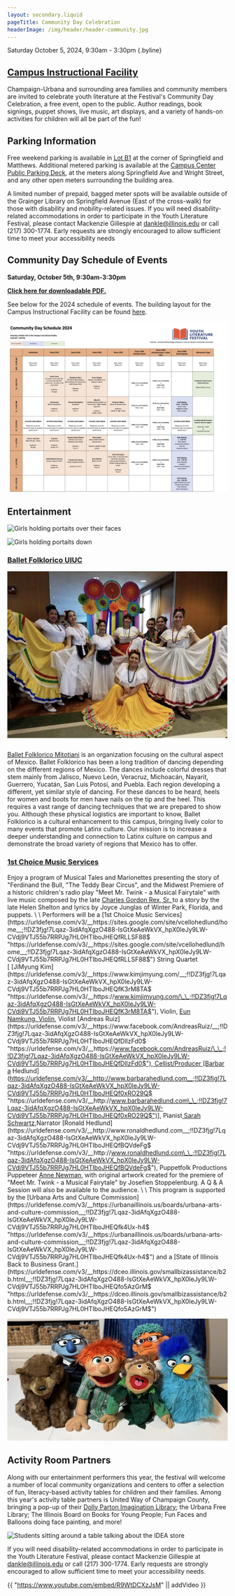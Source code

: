 ```yaml
---
layout: secondary.liquid
pageTitle: Community Day Celebration
headerImage: /img/header/header-community.jpg
---
```







Saturday October 5, 2024, 9:30am - 3:30pm {.byline}


## [Campus Instructional Facility](https://cif.illinois.edu/)

Champaign-Urbana and surrounding area families and community members are invited to celebrate youth literature at the Festival's Community Day Celebration, a free event, open to the public. Author readings, book signings, puppet shows, live music, art displays, and a variety of hands-on activities for children will all be part of the fun!

## Parking Information

Free weekend parking is available in [Lot B1](https://maps.app.goo.gl/AL7ZxnzsSvhUCZh39) at the corner of Springfield and Matthews. Additional metered parking is available at the [Campus Center Public Parking Deck](https://maps.app.goo.gl/CU1wcmxoUWay7NS97), at the meters along Springfield Ave and Wright Street, and any other open meters surrounding the building area. 

A limited number of prepaid, bagged meter spots will be available outside of the Grainger Library on Springfield Avenue (East of the cross-walk) for those with disability and mobility-related issues. If you will need disability-related accommodations in order to participate in the Youth Literature Festival, please contact Mackenzie Gillespie at dankle@illinois.edu or call (217) 300-1774. Early requests are strongly encouraged to allow sufficient time to meet your accessibility needs

## Community Day Schedule of Events

**S﻿aturday, October 5th, 9:30am-3:30pm**

**[C﻿lick here for downloadable PDF. ](img/uploads/community-day-schedule-2024.pdf)**

S﻿ee below for the 2024 schedule of events. The building layout for the Campus Instructional Facility can be found [here](https://cif.illinois.edu/building-layout/). 

![Community Day Schedule](/img/uploads/community-day-schedule-2024.jpg)

## Entertainment

![Girls holding portaits over their faces](/img/community/vivian-dixon-2016-oct_-dsc01497.jpg?sfvrsn=57121188_0)

![Girls holding portaits down](/img/community/vivian-dixon-2016-oct_-dsc01498.jpg?sfvrsn=57121188_0)

### [Ballet Folklorico UIUC](https://balletfolkloricomitotiani.weebly.com/)

![Ballet Folklorico UIUC Dance and Music Group](/img/uploads/img-0180-2.png)

[Ballet Folklorico Mitotiani](https://balletfolkloricomitotiani.weebly.com/) is an organization focusing on the cultural aspect of Mexico. Ballet Folklorico has been a long tradition of dancing depending on the different regions of Mexico. The dances include colorful dresses that stem mainly from Jalisco, Nuevo León, Veracruz, Michoacán, Nayarit, Guerrero, Yucatán, San Luis Potosi, and Puebla. Each region developing a different, yet similar style of dancing. For these dances to be heard, heels for women and boots for men have nails on the tip and the heel. This requires a vast range of dancing techniques that we are prepared to show you. Although these physical logistics are important to know, Ballet Folklorico is a cultural enhancement to this campus, bringing lively color to many events that promote Latinx culture. Our mission is to increase a deeper understanding and connection to Latinx culture on campus and demonstrate the broad variety of regions that Mexico has to offer.

### [1st Choice Music Services](https://sites.google.com/site/vcellohedlund/home)

Enjoy a program of Musical Tales and Marionettes presenting the story of "Ferdinand the Bull, "The Teddy Bear Circus", and the Midwest Premiere of a historic children's radio play "Meet Mr. Twink - a Musical Fairytale" with live music composed by the late [Charles Gordon Rex, Sr. ](https://urldefense.com/v3/__https://enroutebooksandmedia.com/soulthatsings/__;!!DZ3fjg!7Lqaz-3idAfqXgzO488-IsGtXeAeWkVX_hpX0leJy9LW-CVdj9VTJ55b7RRPJg7HL0HTIboJHEQffFBAorU$ "https\://urldefense.com/v3/\_\_https\://enroutebooksandmedia.com/soulthatsings/\_\_;!!DZ3fjg!7Lqaz-3idAfqXgzO488-IsGtXeAeWkVX_hpX0leJy9LW-CVdj9VTJ55b7RRPJg7HL0HTIboJHEQffFBAorU$")to a story by the late Helen Shelton and lyrics by Joyce Junglas of Winter Park, Florida, and puppets. \
\
Performers will be a [1st Choice Music Services](https://urldefense.com/v3/__https://sites.google.com/site/vcellohedlund/home__;!!DZ3fjg!7Lqaz-3idAfqXgzO488-IsGtXeAeWkVX_hpX0leJy9LW-CVdj9VTJ55b7RRPJg7HL0HTIboJHEQfRLLSF88$ "https\://urldefense.com/v3/\_\_https\://sites.google.com/site/vcellohedlund/home\_\_;!!DZ3fjg!7Lqaz-3idAfqXgzO488-IsGtXeAeWkVX_hpX0leJy9LW-CVdj9VTJ55b7RRPJg7HL0HTIboJHEQfRLLSF88$") String Quartet [ [JiMyung Kim](https://urldefense.com/v3/__https://www.kimjimyung.com/__;!!DZ3fjg!7Lqaz-3idAfqXgzO488-IsGtXeAeWkVX_hpX0leJy9LW-CVdj9VTJ55b7RRPJg7HL0HTIboJHEQfK3rM8TA$ "https\://urldefense.com/v3/\_\_https\://www.kimjimyung.com/\_\_;!!DZ3fjg!7Lqaz-3idAfqXgzO488-IsGtXeAeWkVX_hpX0leJy9LW-CVdj9VTJ55b7RRPJg7HL0HTIboJHEQfK3rM8TA$"), Violin, [Eun Namkung, Violin](https://urldefense.com/v3/__https://youtu.be/pcP3rYBwFWs?si=2OOWjFHI-5egwKkn__;!!DZ3fjg!7Lqaz-3idAfqXgzO488-IsGtXeAeWkVX_hpX0leJy9LW-CVdj9VTJ55b7RRPJg7HL0HTIboJHEQf2QVyYrk$ "https\://urldefense.com/v3/\_\_https\://youtu.be/pcP3rYBwFWs?si=2OOWjFHI-5egwKkn\_\_;!!DZ3fjg!7Lqaz-3idAfqXgzO488-IsGtXeAeWkVX_hpX0leJy9LW-CVdj9VTJ55b7RRPJg7HL0HTIboJHEQf2QVyYrk$"), Violist [Andreas Ruiz](https://urldefense.com/v3/__https://www.facebook.com/AndreasRuiz/__;!!DZ3fjg!7Lqaz-3idAfqXgzO488-IsGtXeAeWkVX_hpX0leJy9LW-CVdj9VTJ55b7RRPJg7HL0HTIboJHEQfDlIzFd0$ "https\://urldefense.com/v3/\_\_https\://www.facebook.com/AndreasRuiz/\_\_;!!DZ3fjg!7Lqaz-3idAfqXgzO488-IsGtXeAeWkVX_hpX0leJy9LW-CVdj9VTJ55b7RRPJg7HL0HTIboJHEQfDlIzFd0$"), Cellist/Producer [Barbara Hedlund](https://urldefense.com/v3/__http://www.barbarahedlund.com__;!!DZ3fjg!7Lqaz-3idAfqXgzO488-IsGtXeAeWkVX_hpX0leJy9LW-CVdj9VTJ55b7RRPJg7HL0HTIboJHEQf0xRO29Q$ "https\://urldefense.com/v3/\_\_http\://www.barbarahedlund.com\_\_;!!DZ3fjg!7Lqaz-3idAfqXgzO488-IsGtXeAeWkVX_hpX0leJy9LW-CVdj9VTJ55b7RRPJg7HL0HTIboJHEQf0xRO29Q$")], Pianist[ Sarah Schwartz](https://urldefense.com/v3/__https://ismta.org/members-of-the-year/__;!!DZ3fjg!7Lqaz-3idAfqXgzO488-IsGtXeAeWkVX_hpX0leJy9LW-CVdj9VTJ55b7RRPJg7HL0HTIboJHEQfr-YGJTw$ "https\://urldefense.com/v3/\_\_https\://ismta.org/members-of-the-year/\_\_;!!DZ3fjg!7Lqaz-3idAfqXgzO488-IsGtXeAeWkVX_hpX0leJy9LW-CVdj9VTJ55b7RRPJg7HL0HTIboJHEQfr-YGJTw$"),Narrator [Ronald Hedlund](https://urldefense.com/v3/__http://www.ronaldhedlund.com__;!!DZ3fjg!7Lqaz-3idAfqXgzO488-IsGtXeAeWkVX_hpX0leJy9LW-CVdj9VTJ55b7RRPJg7HL0HTIboJHEQfBQVdeFg$ "https\://urldefense.com/v3/\_\_http\://www.ronaldhedlund.com\_\_;!!DZ3fjg!7Lqaz-3idAfqXgzO488-IsGtXeAeWkVX_hpX0leJy9LW-CVdj9VTJ55b7RRPJg7HL0HTIboJHEQfBQVdeFg$"), Puppetfolk Productions Puppeteer [Anne Newman](https://urldefense.com/v3/__https://puppetfolk.com/__;!!DZ3fjg!7Lqaz-3idAfqXgzO488-IsGtXeAeWkVX_hpX0leJy9LW-CVdj9VTJ55b7RRPJg7HL0HTIboJHEQfX1yN2sc$ "https\://urldefense.com/v3/\_\_https\://puppetfolk.com/\_\_;!!DZ3fjg!7Lqaz-3idAfqXgzO488-IsGtXeAeWkVX_hpX0leJy9LW-CVdj9VTJ55b7RRPJg7HL0HTIboJHEQfX1yN2sc$"), with original artwork created for the premiere of "Meet Mr. Twink - a Musical Fairytale" by Josefien Stoppelenburg. A Q & A Session will also be available to the audience. \
\
This program is supported by the [Urbana Arts and Culture Commission](https://urldefense.com/v3/__https://urbanaillinois.us/boards/urbana-arts-and-culture-commission__;!!DZ3fjg!7Lqaz-3idAfqXgzO488-IsGtXeAeWkVX_hpX0leJy9LW-CVdj9VTJ55b7RRPJg7HL0HTIboJHEQfk4Ux-h4$ "https\://urldefense.com/v3/\_\_https\://urbanaillinois.us/boards/urbana-arts-and-culture-commission\_\_;!!DZ3fjg!7Lqaz-3idAfqXgzO488-IsGtXeAeWkVX_hpX0leJy9LW-CVdj9VTJ55b7RRPJg7HL0HTIboJHEQfk4Ux-h4$") and a [State of Illinois Back to Business Grant.](https://urldefense.com/v3/__https://dceo.illinois.gov/smallbizassistance/b2b.html__;!!DZ3fjg!7Lqaz-3idAfqXgzO488-IsGtXeAeWkVX_hpX0leJy9LW-CVdj9VTJ55b7RRPJg7HL0HTIboJHEQfo5AzGrM$ "https\://urldefense.com/v3/\_\_https\://dceo.illinois.gov/smallbizassistance/b2b.html\_\_;!!DZ3fjg!7Lqaz-3idAfqXgzO488-IsGtXeAeWkVX_hpX0leJy9LW-CVdj9VTJ55b7RRPJg7HL0HTIboJHEQfo5AzGrM$")  

![Puppetry Performances ](/img/uploads/418898602_399151999437630_8537933908705267986_n.jpg)

## Activity Room Partners

A﻿long with our entertainment performers this year, the festival will welcome a number of local community organizations and centers to offer a selection of fun, literacy-based activity tables for children and their families. Among this year's activity table partners is United Way of Champaign County, bringing a pop-up of their [Dolly Parton Imagination Library](https://www.unitedwaychampaign.org/ImaginationLibrary); the Urbana Free Library; The Illinois Board on Books for Young People; Fun Faces and Balloons doing face painting, and more!

![Students sitting around a table talking about the IDEA store](/img/community/2016-community-day-5.jpg)

If you will need disability-related accommodations in order to participate in the Youth Literature Festival, please contact Mackenzie Gillespie at dankle@illinois.edu or call (217) 300-1774. Early requests are strongly encouraged to allow sufficient time to meet your accessibility needs.


{{ "https://www.youtube.com/embed/R9WtDCXzJsM" || addVideo }}